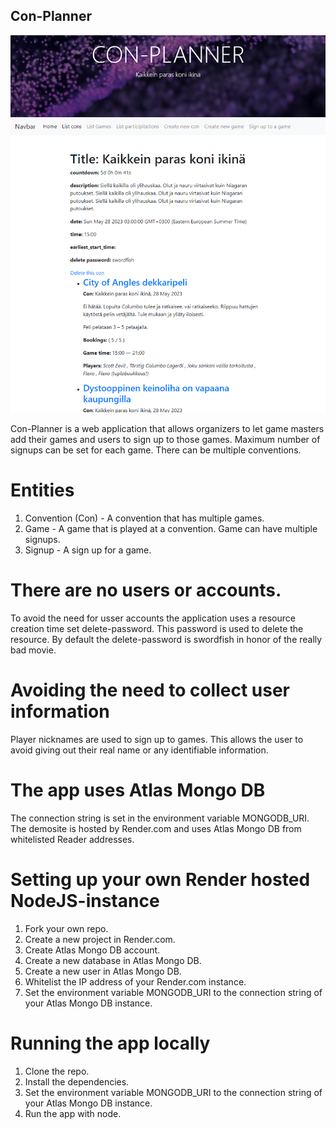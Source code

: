 ## Con-Planner

![alt text](readme_image.png)

Con-Planner is a web application that allows organizers to let game masters add their games and users to sign up to those games. Maximum number of signups can be set for each game. There can be multiple conventions. 

# Entities
1. Convention (Con) - A convention that has multiple games. 
2. Game - A game that is played at a convention. Game can have multiple signups.
3. Signup - A sign up for a game. 

# There are no users or accounts.
To avoid the need for usser accounts the application uses a resource creation time set delete-password. This password is used to delete the resource. By default the delete-password is swordfish in honor of the really bad movie.

# Avoiding the need to collect user information
Player nicknames are used to sign up to games. This allows the user to avoid giving out their real name or any identifiable information.

# The app uses Atlas Mongo DB
The connection string is set in the environment variable MONGODB_URI. The demosite is hosted by Render.com and uses Atlas Mongo DB from whitelisted Reader addresses.

# Setting up your own Render hosted NodeJS-instance
1. Fork your own repo.
2. Create a new project in Render.com.
3. Create Atlas Mongo DB account.
4. Create a new database in Atlas Mongo DB.
5. Create a new user in Atlas Mongo DB.
6. Whitelist the IP address of your Render.com instance.
7. Set the environment variable MONGODB_URI to the connection string of your Atlas Mongo DB instance.

# Running the app locally
1. Clone the repo.
2. Install the dependencies.
3. Set the environment variable MONGODB_URI to the connection string of your Atlas Mongo DB instance.
4. Run the app with node.

